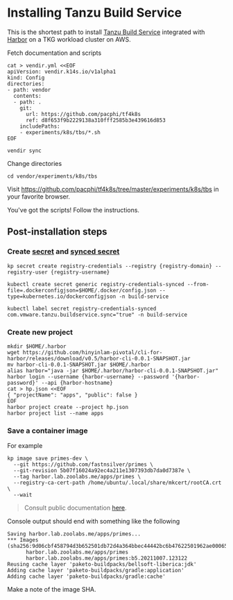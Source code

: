 # Installing Tanzu Build Service

This is the shortest path to install [Tanzu Build Service](https://docs.vmware.com/en/Tanzu-Build-Service/1.3/vmware-tanzu-build-service-v13/GUID-installing.html) integrated with [Harbor](HARBOR.md) on a TKG workload cluster on AWS.

Fetch documentation and scripts

```
cat > vendir.yml <<EOF
apiVersion: vendir.k14s.io/v1alpha1
kind: Config
directories:
- path: vendor
  contents:
  - path: .
    git:
      url: https://github.com/pacphi/tf4k8s
      ref: d8f653f9b2229138a310fff2585b3e439616d853
    includePaths:
    - experiments/k8s/tbs/*.sh
EOF

vendir sync
```

Change directories

```
cd vendor/experiments/k8s/tbs
```

Visit https://github.com/pacphi/tf4k8s/tree/master/experiments/k8s/tbs in your favorite browser.

You've got the scripts!  Follow the instructions.


## Post-installation steps

### Create [secret](https://docs.vmware.com/en/Tanzu-Build-Service/1.3/vmware-tanzu-build-service-v13/GUID-managing-secrets.html#create-an-artifactory-harbor-or-acr-registry-secret) and [synced secret](https://docs.vmware.com/en/Tanzu-Build-Service/1.3/vmware-tanzu-build-service-v13/GUID-synced-secrets.html)

```
kp secret create registry-credentials --registry {registry-domain} --registry-user {registry-username}

kubectl create secret generic registry-credentials-synced --from-file=.dockerconfigjson=$HOME/.docker/config.json --type=kubernetes.io/dockerconfigjson -n build-service

kubectl label secret registry-credentials-synced com.vmware.tanzu.buildservice.sync="true" -n build-service
```

### Create new project

```
mkdir $HOME/.harbor
wget https://github.com/hinyinlam-pivotal/cli-for-harbor/releases/download/v0.5/harbor-cli-0.0.1-SNAPSHOT.jar
mv harbor-cli-0.0.1-SNAPSHOT.jar $HOME/.harbor
alias harbor="java -jar $HOME/.harbor/harbor-cli-0.0.1-SNAPSHOT.jar"
harbor login --username {harbor-username} --password '{harbor-password}' --api {harbor-hostname}
cat > hp.json <<EOF
{ "projectName": "apps", "public": false }
EOF
harbor project create --project hp.json
harbor project list --name apps
```

### Save a container image

For example

```
kp image save primes-dev \
  --git https://github.com/fastnsilver/primes \
  --git-revision 5b07f16024a92ec4a211e1307393db7da0d7387e \
  --tag harbor.lab.zoolabs.me/apps/primes \
  --registry-ca-cert-path /home/ubuntu/.local/share/mkcert/rootCA.crt \
  --wait
```
> Consult public documentation [here](https://docs.pivotal.io/build-service/1-2/managing-images.html#save-image).

Console output should end with something like the following

```
Saving harbor.lab.zoolabs.me/apps/primes...
*** Images (sha256:9d06cbf458794d3b652501db72d4a364bbec44442bc6b47622501962ae000656):
      harbor.lab.zoolabs.me/apps/primes
      harbor.lab.zoolabs.me/apps/primes:b5.20211007.123122
Reusing cache layer 'paketo-buildpacks/bellsoft-liberica:jdk'
Adding cache layer 'paketo-buildpacks/gradle:application'
Adding cache layer 'paketo-buildpacks/gradle:cache'
```

Make a note of the image SHA.
